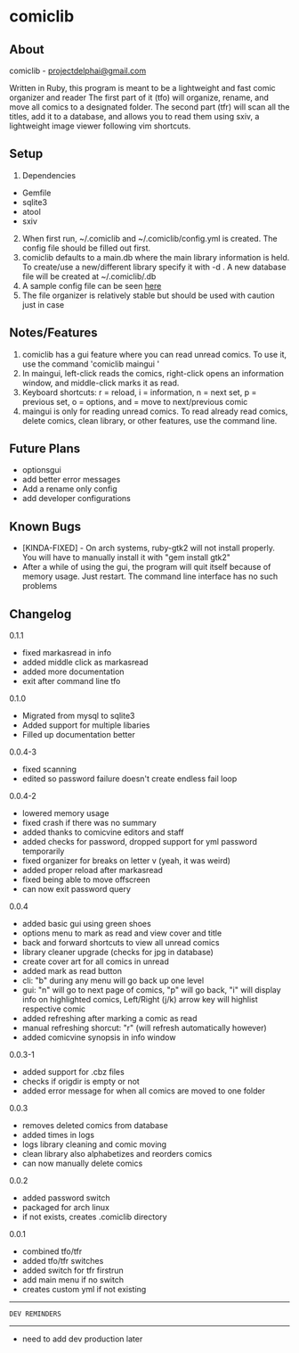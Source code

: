 comiclib
================

About
---------------
comiclib - projectdelphai@gmail.com

Written in Ruby, this program is meant to be a lightweight and fast comic organizer and reader
The first part of it (tfo) will organize, rename, and move all comics to a designated folder. The 
second part (tfr) will scan all the titles, add it to a database, and allows you to read them using
sxiv, a lightweight image viewer following vim shortcuts.
	
Setup
-----------
1. Dependencies
  * Gemfile
  * sqlite3
  * atool
  * sxiv
2. When first run, ~/.comiclib and ~/.comiclib/config.yml is created. The config file should be filled out first.
3. comiclib defaults to a main.db where the main library information is held. To create/use a new/different library specify it with -d <database name>. A new database file will be created at ~/.comiclib/<databasename>.db
4. A sample config file can be seen [here](http://pastebin.com/nGcY96Cu)
5. The file organizer is relatively stable but should be used with caution just in case

Notes/Features
--------------
1. comiclib has a gui feature where you can read unread comics. To use it, use the command 'comiclib maingui <options>'
2. In maingui, left-click reads the comics, right-click opens an information window, and middle-click marks it as read.
3. Keyboard shortcuts: r = reload, i = information, n = next set, p = previous set, o = options, <Right> and <Left> = move to next/previous comic
4. maingui is only for reading unread comics. To read already read comics, delete comics, clean library, or other features, use the command line.

Future Plans
------------------

* optionsgui
* add better error messages 
* Add a rename only config
* add developer configurations

Known Bugs
----------------
* [KINDA-FIXED] - On arch systems, ruby-gtk2 will not install properly. You will have to manually install it with
  "gem install gtk2"
* After a while of using the gui, the program will quit itself because of memory usage. Just restart. The command
  line interface has no such problems

Changelog
----------------
0.1.1
* fixed markasread in info
* added middle click as markasread
* added more documentation
* exit after command line tfo

0.1.0
* Migrated from mysql to sqlite3
* Added support for multiple libaries
* Filled up documentation better

0.0.4-3
* fixed scanning
* edited so password failure doesn't create endless fail loop

0.0.4-2
* lowered memory usage
* fixed crash if there was no summary
* added thanks to comicvine editors and staff
* added checks for password, dropped support for yml password temporarily
* fixed organizer for breaks on letter v (yeah, it was weird)
* added proper reload after markasread
* fixed being able to move offscreen
* can now exit password query

0.0.4
* added basic gui using green shoes
* options menu to mark as read and view cover and title
* back and forward shortcuts to view all unread comics
* library cleaner upgrade (checks for jpg in database)
* create cover art for all comics in unread
* added mark as read button
* cli: "b" during any menu will go back up one level
* gui: "n" will go to next page of comics, "p" will go back, "i" will display info on highlighted comics,
	Left/Right (j/k) arrow key will highlist respective comic
* added refreshing after marking a comic as read
* manual refreshing shorcut: "r" (will refresh automatically however)
* added comicvine synopsis in info window
		

0.0.3-1
* added support for .cbz files
* checks if origdir is empty or not
* added error message for when all comics are moved to one folder

0.0.3
* removes deleted comics from database
* added times in logs
* logs library cleaning and comic moving
* clean library also alphabetizes and reorders comics
* can now manually delete comics

0.0.2
* added password switch
* packaged for arch linux
* if not exists, creates .comiclib directory

0.0.1
* combined tfo/tfr
* added tfo/tfr switches
* added switch for tfr firstrun
* add main menu if no switch
* creates custom yml if not existing

*******************************************
	DEV REMINDERS
*******************************************

* need to add dev production later
